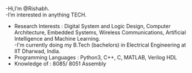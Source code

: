 -Hi,I’m @Rishabh.<br>
-I’m interested in anything TECH. <br>
- Research Interests : Digital System and Logic Design, Computer Architecture, Embedded Systems, Wireless Communications, Artificial Intelligence and Machine Learning.<br>
-I'm currently doing my B.Tech (bachelors) in Electrical Engineering at IIT Dharwad, India.
- Programming Languages : Python3, C++, C, MATLAB, Verilog HDL
- Knowledge of : 8085/ 8051 Assembly
